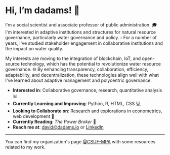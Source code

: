 # Hi, I’m dadams! 👋

I'm a social scientist and associate professor of public administration. 🎓 I'm interested in adaptive institutions and structures for natural resource governance, particularly water governance and policy. 💧 For a number of years, I've studied stakeholder engagement in collaborative institutions and the impact on water quality.

My interests are moving to the integration of blockchain, IoT, and open-source technology, which has the potential to revolutionize water resource governance. 🌐 By enhancing transparency, collaboration, efficiency, adaptability, and decentralization, these technologies align well with what I've learned about adaptive management and polycentric governance.

- **Interested in**: Collaborative governance, research, quantitative analysis 📊
- **Currently Learning and Improving**: Python, R, HTML, CSS 💻
- **Looking to Collaborate on**: Research and explorations in econometrics, web development 🤝
- **Currently Reading**: _The Power Broker_ 📖
- **Reach me at**: david@dadams.io or [LinkedIn](https://www.linkedin.com/in/dadamscsuf/)


---

You can find my organization's page [@CSUF-MPA](https://github.com/CSUF-MPA) with some resources related to my work.
